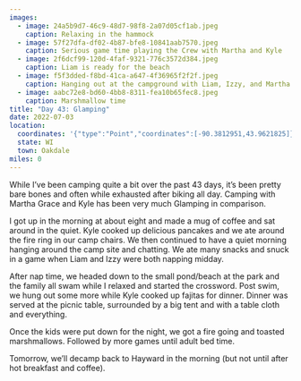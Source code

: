 ```yaml
---
images:
  - image: 24a5b9d7-46c9-48d7-98f8-2a07d05cf1ab.jpeg
    caption: Relaxing in the hammock
  - image: 57f27dfa-df02-4b87-bfe8-10841aab7570.jpeg
    caption: Serious game time playing the Crew with Martha and Kyle
  - image: 2f6dcf99-120d-4faf-9321-776c3572d384.jpeg
    caption: Liam is ready for the beach
  - image: f5f3dded-f8bd-41ca-a647-4f36965f2f2f.jpeg
    caption: Hanging out at the campground with Liam, Izzy, and Martha Grace
  - image: aabc72e8-bd60-4bb8-8311-fea10b65fec8.jpeg
    caption: Marshmallow time
title: "Day 43: Glamping"
date: 2022-07-03
location:
  coordinates: '{"type":"Point","coordinates":[-90.3812951,43.9621825]}'
  state: WI
  town: Oakdale
miles: 0
---
```

While I’ve been camping quite a bit over the past 43 days, it’s been pretty bare bones and often while exhausted after biking all day. Camping with Martha Grace and Kyle has been very much Glamping in comparison. 

I got up in the morning at about eight and made a mug of coffee and sat around in the quiet. Kyle cooked up delicious pancakes and we ate around the fire ring in our camp chairs. We then continued to have a quiet morning hanging around the camp site and chatting. We ate many snacks and snuck in a game when Liam and Izzy were both napping midday. 

After nap time, we headed down to the small pond/beach at the park and the family all swam while I relaxed and started the crossword. Post swim, we hung out some more while Kyle cooked up fajitas for dinner. Dinner was served at the picnic table, surrounded by a big tent and with a table cloth and everything. 

Once the kids were put down for the night, we got a fire going and toasted marshmallows. Followed by more games until adult bed time. 

Tomorrow, we’ll decamp back to Hayward in the morning (but not until after hot breakfast and coffee). 